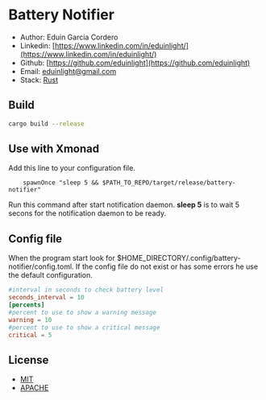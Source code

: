 # Battery Notifier
- Author: Eduin Garcia Cordero
- Linkedin: [https://www.linkedin.com/in/eduinlight/](https://www.linkedin.com/in/eduinlight/)
- Github: [https://github.com/eduinlight](https://github.com/eduinlight)
- Email: [eduinlight@gmail.com](mailto:eduinlight@gmail.com)
- Stack: [Rust](https://www.rust-lang.org)

## Build
```BASH
cargo build --release
```

## Use with Xmonad
Add this line to your configuration file.
```HS
    spawnOnce "sleep 5 && $PATH_TO_REPO/target/release/battery-notifier"
```
Run this command after start notification daemon. **sleep 5** is to wait 5 secons for the notification daemon to be ready.

## Config file
When the program start look for $HOME_DIRECTORY/.config/battery-notifier/config.toml.
If the config file do not exist or has some errors he use the default configuration.
```TOML
#interval in seconds to check battery level
seconds_interval = 10
[percents]
#percent to use to show a warning message
warning = 10
#percent to use to show a critical message
critical = 5
```

## License
- [MIT](./LICENSE-MIT)
- [APACHE](./LICENSE-APACHE)
